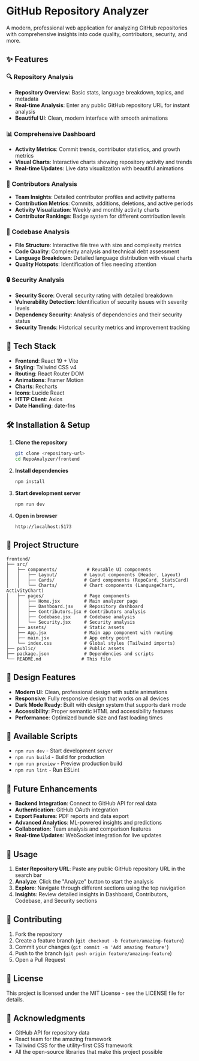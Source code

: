 # GitHub Repository Analyzer

A modern, professional web application for analyzing GitHub repositories with comprehensive insights into code quality, contributors, security, and more.

## ✨ Features

### 🔍 **Repository Analysis**

- **Repository Overview**: Basic stats, language breakdown, topics, and metadata
- **Real-time Analysis**: Enter any public GitHub repository URL for instant analysis
- **Beautiful UI**: Clean, modern interface with smooth animations

### 📊 **Comprehensive Dashboard**

- **Activity Metrics**: Commit trends, contributor statistics, and growth metrics
- **Visual Charts**: Interactive charts showing repository activity and trends
- **Real-time Updates**: Live data visualization with beautiful animations

### 👥 **Contributors Analysis**

- **Team Insights**: Detailed contributor profiles and activity patterns
- **Contribution Metrics**: Commits, additions, deletions, and active periods
- **Activity Visualization**: Weekly and monthly activity charts
- **Contributor Rankings**: Badge system for different contribution levels

### 🔧 **Codebase Analysis**

- **File Structure**: Interactive file tree with size and complexity metrics
- **Code Quality**: Complexity analysis and technical debt assessment
- **Language Breakdown**: Detailed language distribution with visual charts
- **Quality Hotspots**: Identification of files needing attention

### 🔒 **Security Analysis**

- **Security Score**: Overall security rating with detailed breakdown
- **Vulnerability Detection**: Identification of security issues with severity levels
- **Dependency Security**: Analysis of dependencies and their security status
- **Security Trends**: Historical security metrics and improvement tracking

## 🚀 Tech Stack

- **Frontend**: React 19 + Vite
- **Styling**: Tailwind CSS v4
- **Routing**: React Router DOM
- **Animations**: Framer Motion
- **Charts**: Recharts
- **Icons**: Lucide React
- **HTTP Client**: Axios
- **Date Handling**: date-fns

## 🛠️ Installation & Setup

1. **Clone the repository**

   ```bash
   git clone <repository-url>
   cd RepoAnalyzer/frontend
   ```

2. **Install dependencies**

   ```bash
   npm install
   ```

3. **Start development server**

   ```bash
   npm run dev
   ```

4. **Open in browser**
   ```
   http://localhost:5173
   ```

## 📁 Project Structure

```
frontend/
├── src/
│   ├── components/           # Reusable UI components
│   │   ├── Layout/          # Layout components (Header, Layout)
│   │   ├── Cards/           # Card components (RepoCard, StatsCard)
│   │   └── Charts/          # Chart components (LanguageChart, ActivityChart)
│   ├── pages/               # Page components
│   │   ├── Home.jsx         # Main analyzer page
│   │   ├── Dashboard.jsx    # Repository dashboard
│   │   ├── Contributors.jsx # Contributors analysis
│   │   ├── Codebase.jsx     # Codebase analysis
│   │   └── Security.jsx     # Security analysis
│   ├── assets/              # Static assets
│   ├── App.jsx              # Main app component with routing
│   ├── main.jsx             # App entry point
│   └── index.css            # Global styles (Tailwind imports)
├── public/                  # Public assets
├── package.json             # Dependencies and scripts
└── README.md               # This file
```

## 🎨 Design Features

- **Modern UI**: Clean, professional design with subtle animations
- **Responsive**: Fully responsive design that works on all devices
- **Dark Mode Ready**: Built with design system that supports dark mode
- **Accessibility**: Proper semantic HTML and accessibility features
- **Performance**: Optimized bundle size and fast loading times

## 🔧 Available Scripts

- `npm run dev` - Start development server
- `npm run build` - Build for production
- `npm run preview` - Preview production build
- `npm run lint` - Run ESLint

## 🚀 Future Enhancements

- **Backend Integration**: Connect to GitHub API for real data
- **Authentication**: GitHub OAuth integration
- **Export Features**: PDF reports and data export
- **Advanced Analytics**: ML-powered insights and predictions
- **Collaboration**: Team analysis and comparison features
- **Real-time Updates**: WebSocket integration for live updates

## 📝 Usage

1. **Enter Repository URL**: Paste any public GitHub repository URL in the search bar
2. **Analyze**: Click the "Analyze" button to start the analysis
3. **Explore**: Navigate through different sections using the top navigation
4. **Insights**: Review detailed insights in Dashboard, Contributors, Codebase, and Security sections

## 🤝 Contributing

1. Fork the repository
2. Create a feature branch (`git checkout -b feature/amazing-feature`)
3. Commit your changes (`git commit -m 'Add amazing feature'`)
4. Push to the branch (`git push origin feature/amazing-feature`)
5. Open a Pull Request

## 📄 License

This project is licensed under the MIT License - see the LICENSE file for details.

## 🙏 Acknowledgments

- GitHub API for repository data
- React team for the amazing framework
- Tailwind CSS for the utility-first CSS framework
- All the open-source libraries that make this project possible
